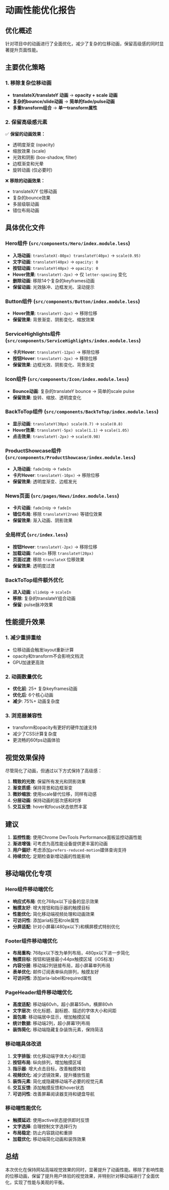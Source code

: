 # 动画性能优化报告

## 优化概述
针对项目中的动画进行了全面优化，减少了复杂的位移动画，保留高级感的同时显著提升页面性能。

## 主要优化策略

### 1. 移除复杂位移动画
- **translateX/translateY 动画** → **opacity + scale 动画**
- **复杂的bounce/slide动画** → **简单的fade/pulse动画**
- **多重transform组合** → **单一transform属性**

### 2. 保留高级感元素
✅ **保留的动画效果：**
- 透明度渐变 (opacity)
- 缩放效果 (scale)
- 光效和阴影 (box-shadow, filter)
- 边框渐变和光晕
- 旋转动画 (仅必要时)

❌ **移除的动画效果：**
- translateX/Y 位移动画
- 复杂的bounce效果
- 多层级联动画
- 错位布局动画

## 具体优化文件

### Hero组件 (`src/components/Hero/index.module.less`)
- **入场动画**: `translateX(-80px) translateY(40px)` → `scale(0.95)`
- **文字动画**: `translateY(40px)` → `opacity: 0`
- **按钮动画**: `translateY(40px)` → `opacity: 0`
- **Hover效果**: `translateY(-2px)` → 仅 `letter-spacing` 变化
- **删除动画**: 移除14个复杂的keyframes动画
- **保留动画**: 光效脉冲、边框发光、滚动提示

### Button组件 (`src/components/Button/index.module.less`)
- **Hover效果**: `translateY(-2px)` → 移除位移
- **保留效果**: 背景渐变、阴影变化、缩放效果

### ServiceHighlights组件 (`src/components/ServiceHighlights/index.module.less`)
- **卡片Hover**: `translateY(-12px)` → 移除位移
- **按钮Hover**: `translateY(-2px)` → 移除位移
- **保留效果**: 边框光效、阴影变化、背景渐变

### Icon组件 (`src/components/Icon/index.module.less`)
- **Bounce动画**: 复杂的translateY bounce → 简单的scale pulse
- **保留效果**: 旋转、缩放、透明度变化

### BackToTop组件 (`src/components/BackToTop/index.module.less`)
- **显示动画**: `translateY(30px) scale(0.7)` → `scale(0.8)`
- **Hover效果**: `translateY(-5px) scale(1.1)` → `scale(1.05)`
- **点击效果**: `translateY(-2px)` → `scale(0.98)`

### ProductShowcase组件 (`src/components/ProductShowcase/index.module.less`)
- **入场动画**: `fadeInUp` → `fadeIn`
- **卡片Hover**: `translateY(-10px)` → 移除位移
- **保留效果**: 透明度渐变、边框发光

### News页面 (`src/pages/News/index.module.less`)
- **卡片动画**: `fadeInUp` → `fadeIn`
- **错位布局**: 移除 `translateY(2rem)` 等错位效果
- **保留效果**: 渐入动画、阴影效果

### 全局样式 (`src/index.less`)
- **按钮Hover**: `translateY(-2px)` → 移除位移
- **加载动画**: `fadeIn` 移除 `translateY(20px)`
- **页面过渡**: 移除 `translateX` 位移效果
- **保留效果**: 透明度过渡

### BackToTop组件额外优化
- **进入动画**: `slideUp` → `scaleIn`
- **移除**: 复杂的translateY组合动画
- **保留**: pulse脉冲效果

## 性能提升效果

### 1. 减少重排重绘
- 位移动画会触发layout重新计算
- opacity和transform不会影响文档流
- GPU加速更高效

### 2. 动画数量优化
- **优化前**: 25+ 复杂keyframes动画
- **优化后**: 6个核心动画
- **减少**: 75%+ 动画复杂度

### 3. 浏览器兼容性
- transform和opacity有更好的硬件加速支持
- 减少了CSS计算复杂度
- 更流畅的60fps动画体验

## 视觉效果保持

尽管简化了动画，但通过以下方式保持了高级感：

1. **精致的光效**: 保留所有发光和阴影效果
2. **渐变质感**: 保持背景和边框渐变
3. **微妙缩放**: 使用scale替代位移，同样有动感
4. **分层动画**: 保持动画的层次感和时序
5. **交互反馈**: hover和focus状态依然丰富

## 建议

1. **监控性能**: 使用Chrome DevTools Performance面板监控动画性能
2. **渐进增强**: 可考虑为高性能设备提供更丰富的动画
3. **用户偏好**: 考虑添加`prefers-reduced-motion`媒体查询支持
4. **持续优化**: 定期检查新增动画的性能影响

## 移动端优化专项

### Hero组件移动端优化
- **响应式布局**: 优化768px以下设备的显示效果
- **触摸友好**: 增大按钮和指示器的触摸目标
- **性能优化**: 简化移动端视频处理和动画效果
- **可访问性**: 添加aria标签和role属性
- **分屏适配**: 针对小屏幕(480px以下)和横屏模式特别优化

### Footer组件移动端优化
- **布局重构**: 768px以下改为单列布局，480px以下进一步简化
- **触摸目标**: 按钮和链接最小44px触摸区域（iOS标准）
- **内容分层**: 移动端2列链接布局，超小屏幕单列布局
- **表单优化**: 邮件订阅表单纵向排列，触摸友好
- **可访问性**: 添加aria-label和required属性

### PageHeader组件移动端优化
- **高度适配**: 移动端60vh，超小屏幕55vh，横屏80vh
- **文字层次**: 优化标题、副标题、描述的字体大小和间距
- **面包屑**: 移动端居中显示，增加触摸区域
- **统计数据**: 移动端2列，超小屏幕1列布局
- **装饰简化**: 移动端隐藏复杂装饰元素，保持简洁

### 移动端具体改进
1. **文字排版**: 优化移动端字体大小和行距
2. **按钮布局**: 纵向排列，增加触摸区域
3. **指示器**: 增大点击目标，改善触摸体验
4. **视频优化**: 减少滤镜效果，提升播放性能
5. **装饰元素**: 简化或隐藏移动端不必要的视觉元素
6. **交互反馈**: 添加触摸反馈和hover状态
7. **可访问性**: 改善屏幕阅读器支持和键盘导航

### 移动端性能优化
- **触摸延迟**: 使用active状态提供即时反馈
- **文字选择**: 合理控制文字选择行为
- **布局稳定**: 防止内容跳动和重排
- **加载优化**: 移动端简化动画和装饰效果

## 总结

本次优化在保持网站高端视觉效果的同时，显著提升了动画性能。移除了影响性能的位移动画，保留了提升用户体验的视觉效果，并特别针对移动端进行了全面优化，实现了性能与美观的平衡。
